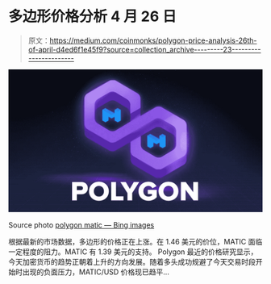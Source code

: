 # 多边形价格分析 4 月 26 日

> 原文：<https://medium.com/coinmonks/polygon-price-analysis-26th-of-april-d4ed6f1e45f9?source=collection_archive---------23----------------------->

![](img/81e642b32ea84ec4d200bb10ad408d83.png)

Source photo [polygon matic — Bing images](https://www.bing.com/images/search?view=detailV2&ccid=JtcC4XxB&id=2E8A489A11EF013D8F3C224093795F15A0828416&thid=OIP.JtcC4XxB-yssuK_fBUeGlgHaEK&mediaurl=https%3a%2f%2fth.bing.com%2fth%2fid%2fR.26d702e17c41fb2b2cb8afdf05478696%3frik%3dFoSCoBVfeZNAIg%26riu%3dhttp%253a%252f%252fwhiteboardcrypto.com%252fwp-content%252fuploads%252f2021%252f11%252fPolygon.png%26ehk%3dt92ZCnax%252faAtTYtVzYAGugBV%252f9f3NP4utYsYjy78rRs%253d%26risl%3d%26pid%3dImgRaw%26r%3d0&exph=1080&expw=1920&q=polygon+matic&simid=607997907195016823&FORM=IRPRST&ck=0BAE0C82754B48D62D3AE95E25121A58&selectedIndex=1&ajaxhist=0&ajaxserp=0)

根据最新的市场数据，多边形的价格正在上涨。在 1.46 美元的价位，MATIC 面临一定程度的阻力。MATIC 有 1.39 美元的支持。
Polygon 最近的价格研究显示，今天加密货币的趋势正朝着上升的方向发展。随着多头成功规避了今天交易时段开始时出现的负面压力，MATIC/USD 价格现已趋平…